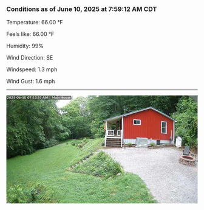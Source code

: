 ### Conditions as of June 10, 2025 at 7:59:12 AM CDT 

Temperature: 66.00 &deg;F

Feels like: 66.00 &deg;F

Humidity: 99%

Wind Direction: SE

Windspeed: 1.3 mph

Wind Gust: 1.6 mph

---

<img src="./images/latest.jpeg"/>

